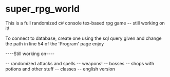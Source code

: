 # super_rpg_world
This is a full randomized c# console tex-based rpg game -- still working on it!

To connect to database, create one using the sql query given and change the path in line 54 of the 'Program' page
enjoy

----Still working on----

-- randomized attacks and spells
-- weapons!
-- bosses
-- shops with potions and other stuff
-- classes
-- english version
